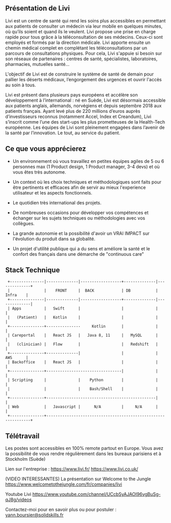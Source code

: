 Présentation de Livi
--------------------

Livi est un centre de santé qui rend les soins plus accessibles en permettant aux patients de consulter un médecin via leur mobile en quelques minutes, où qu’ils soient et quand ils le veulent.
Livi propose une prise en charge rapide pour tous grâce à la téléconsultation de ses médecins. Ceux-ci sont employés et formés par la direction médicale. Livi apporte ensuite un chemin médical complet en complétant les téléconsultations par un parcours de consultations physiques. Pour cela, Livi s'appuie si besoin sur son réseaux de partenaires : centres de santé, spécialistes, laboratoires, pharmacies, mutuelles santé...

L'objectif de Livi est de construire le système de santé de demain pour pallier les déserts médicaux, l’engorgement des urgences et ouvrir l'accès au soin à tous. 

Livi est présent dans plusieurs pays européens et accélère son développement à l’international : né en Suède, 
Livi est désormais accessible aux patients anglais, allemands, norvégiens et depuis septembre 2018 aux patients français.
Ayant levé plus de 220 millions d’euros auprès d’investisseurs reconnus (notamment Accel, Index et Creandum), Livi 
s’inscrit comme l’une des start-ups les plus prometteuses de la Health-Tech européenne. Les équipes de Livi sont pleinement 
engagées dans l’avenir de la santé par l’innovation.
Le tout, au service du patient.

Ce que vous apprécierez
-----------------------

- Un environnement où vous travaillez en petites équipes agiles de 5 ou 6 personnes max (1 Product design, 1 Product manager, 3-4 devs) et où vous êtes très autonome.

- Un context où les choix techniques et méthodologiques sont faits pour être pertinents et efficaces afin de servir au mieux l'experience utilisateur et les aspects fonctionnels.

- Le quotidien très international des projets.

- De nombreuses occasions pour développer vos compétences et échanger sur les sujets techniques ou méthodologies avec vos collègues.

- La grande autonomie et la possibilité d'avoir un VRAI IMPACT sur l'évolution du produit dans sa globalité.

- Un projet d'utilité publique qui a du sens et améliore la santé et le confort des français dans une démarche de "continuous care"


Stack Technique
---------------

     +---------------|--------------|------------------+--------------|--------------+
     |               |    FRONT     |  BACK            | DB           |     Infra    |
     +---------------|--------------|------------------+--------------|--------------|
     | Apps          |   Swift      |                  |              |              |
     |   (Patient)   |   Kotlin     |                  |              |              |
     +---------------+---------------     Kotlin       |              |              |
     | Careportal    |   React JS   |   Java 8, 11     |   MySQL      |              |
     |   (clinician) |   Flow       |                  |   Redshift   |              |
     +---------------+--------------|                  |              |     AWS      |
     | Backoffice    |   React JS   |                  |              |              |
     +---------------+---------------------------------|              |              |
     | Scripting     |              |    Python        |              |              |
     |               |              |    Bash/Shell    |              |              |
     +---------------+------------------------------------------------|              |
     | Web           |   Javascript |      N/A         |     N/A      |              |
     +---------------+---------------------------------------------------------------+ 


Télétravail
-----------
Les postes sont accessibles en 100% remote partout en Europe. Vous avez la possibilité de vous rendre régulièrement dans les bureaux parisiens et à Stockholm (Suède)

Lien sur l'entreprise : 
https://www.livi.fr/
https://www.livi.co.uk/

(VIDEO INTERESSANTES) La présentation sur Welcome to the Jungle https://www.welcometothejungle.com/fr/companies/livi

Youtube Livi https://www.youtube.com/channel/UCcbSyAJAOI96vgBuSg-qJ8g/videos 

Contactez-moi pour en savoir plus ou pour postuler : yann.boursier@solidskills.fr
